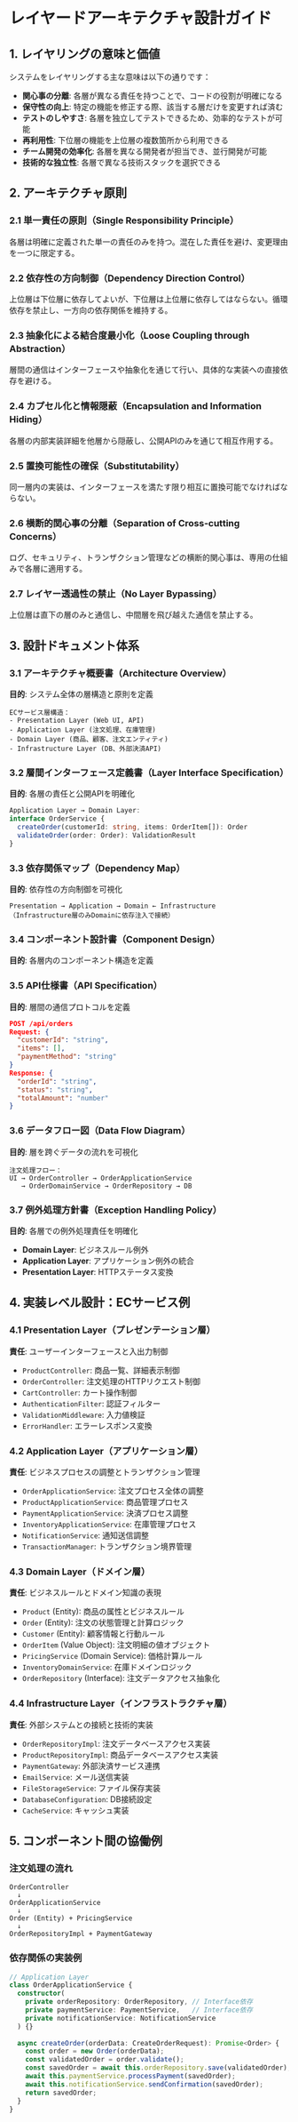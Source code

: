 # レイヤードアーキテクチャ設計ガイド

## 1. レイヤリングの意味と価値

システムをレイヤリングする主な意味は以下の通りです：

- **関心事の分離**: 各層が異なる責任を持つことで、コードの役割が明確になる
- **保守性の向上**: 特定の機能を修正する際、該当する層だけを変更すれば済む
- **テストのしやすさ**: 各層を独立してテストできるため、効率的なテストが可能
- **再利用性**: 下位層の機能を上位層の複数箇所から利用できる
- **チーム開発の効率化**: 各層を異なる開発者が担当でき、並行開発が可能
- **技術的な独立性**: 各層で異なる技術スタックを選択できる

## 2. アーキテクチャ原則

### 2.1 単一責任の原則（Single Responsibility Principle）
各層は明確に定義された単一の責任のみを持つ。混在した責任を避け、変更理由を一つに限定する。

### 2.2 依存性の方向制御（Dependency Direction Control）
上位層は下位層に依存してよいが、下位層は上位層に依存してはならない。循環依存を禁止し、一方向の依存関係を維持する。

### 2.3 抽象化による結合度最小化（Loose Coupling through Abstraction）
層間の通信はインターフェースや抽象化を通じて行い、具体的な実装への直接依存を避ける。

### 2.4 カプセル化と情報隠蔽（Encapsulation and Information Hiding）
各層の内部実装詳細を他層から隠蔽し、公開APIのみを通じて相互作用する。

### 2.5 置換可能性の確保（Substitutability）
同一層内の実装は、インターフェースを満たす限り相互に置換可能でなければならない。

### 2.6 横断的関心事の分離（Separation of Cross-cutting Concerns）
ログ、セキュリティ、トランザクション管理などの横断的関心事は、専用の仕組みで各層に適用する。

### 2.7 レイヤー透過性の禁止（No Layer Bypassing）
上位層は直下の層のみと通信し、中間層を飛び越えた通信を禁止する。

## 3. 設計ドキュメント体系

### 3.1 アーキテクチャ概要書（Architecture Overview）
**目的**: システム全体の層構造と原則を定義

```
ECサービス層構造：
- Presentation Layer (Web UI, API)
- Application Layer (注文処理、在庫管理)
- Domain Layer (商品、顧客、注文エンティティ)
- Infrastructure Layer (DB、外部決済API)
```

### 3.2 層間インターフェース定義書（Layer Interface Specification）
**目的**: 各層の責任と公開APIを明確化

```typescript
Application Layer → Domain Layer:
interface OrderService {
  createOrder(customerId: string, items: OrderItem[]): Order
  validateOrder(order: Order): ValidationResult
}
```

### 3.3 依存関係マップ（Dependency Map）
**目的**: 依存性の方向制御を可視化

```
Presentation → Application → Domain ← Infrastructure
（Infrastructure層のみDomainに依存注入で接続）
```

### 3.4 コンポーネント設計書（Component Design）
**目的**: 各層内のコンポーネント構造を定義

### 3.5 API仕様書（API Specification）
**目的**: 層間の通信プロトコルを定義

```json
POST /api/orders
Request: { 
  "customerId": "string", 
  "items": [], 
  "paymentMethod": "string" 
}
Response: { 
  "orderId": "string", 
  "status": "string", 
  "totalAmount": "number" 
}
```

### 3.6 データフロー図（Data Flow Diagram）
**目的**: 層を跨ぐデータの流れを可視化

```
注文処理フロー：
UI → OrderController → OrderApplicationService 
   → OrderDomainService → OrderRepository → DB
```

### 3.7 例外処理方針書（Exception Handling Policy）
**目的**: 各層での例外処理責任を明確化

- **Domain Layer**: ビジネスルール例外
- **Application Layer**: アプリケーション例外の統合
- **Presentation Layer**: HTTPステータス変換

## 4. 実装レベル設計：ECサービス例

### 4.1 Presentation Layer（プレゼンテーション層）
**責任**: ユーザーインターフェースと入出力制御

- `ProductController`: 商品一覧、詳細表示制御
- `OrderController`: 注文処理のHTTPリクエスト制御
- `CartController`: カート操作制御
- `AuthenticationFilter`: 認証フィルター
- `ValidationMiddleware`: 入力値検証
- `ErrorHandler`: エラーレスポンス変換

### 4.2 Application Layer（アプリケーション層）
**責任**: ビジネスプロセスの調整とトランザクション管理

- `OrderApplicationService`: 注文プロセス全体の調整
- `ProductApplicationService`: 商品管理プロセス
- `PaymentApplicationService`: 決済プロセス調整
- `InventoryApplicationService`: 在庫管理プロセス
- `NotificationService`: 通知送信調整
- `TransactionManager`: トランザクション境界管理

### 4.3 Domain Layer（ドメイン層）
**責任**: ビジネスルールとドメイン知識の表現

- `Product` (Entity): 商品の属性とビジネスルール
- `Order` (Entity): 注文の状態管理と計算ロジック
- `Customer` (Entity): 顧客情報と行動ルール
- `OrderItem` (Value Object): 注文明細の値オブジェクト
- `PricingService` (Domain Service): 価格計算ルール
- `InventoryDomainService`: 在庫ドメインロジック
- `OrderRepository` (Interface): 注文データアクセス抽象化

### 4.4 Infrastructure Layer（インフラストラクチャ層）
**責任**: 外部システムとの接続と技術的実装

- `OrderRepositoryImpl`: 注文データベースアクセス実装
- `ProductRepositoryImpl`: 商品データベースアクセス実装
- `PaymentGateway`: 外部決済サービス連携
- `EmailService`: メール送信実装
- `FileStorageService`: ファイル保存実装
- `DatabaseConfiguration`: DB接続設定
- `CacheService`: キャッシュ実装

## 5. コンポーネント間の協働例

### 注文処理の流れ
```
OrderController 
  ↓
OrderApplicationService 
  ↓
Order (Entity) + PricingService
  ↓
OrderRepositoryImpl + PaymentGateway
```

### 依存関係の実装例
```typescript
// Application Layer
class OrderApplicationService {
  constructor(
    private orderRepository: OrderRepository, // Interface依存
    private paymentService: PaymentService,   // Interface依存
    private notificationService: NotificationService
  ) {}
  
  async createOrder(orderData: CreateOrderRequest): Promise<Order> {
    const order = new Order(orderData);
    const validatedOrder = order.validate();
    const savedOrder = await this.orderRepository.save(validatedOrder);
    await this.paymentService.processPayment(savedOrder);
    await this.notificationService.sendConfirmation(savedOrder);
    return savedOrder;
  }
}
```